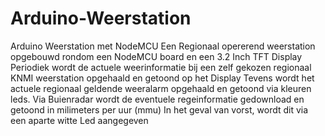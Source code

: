 # Arduino-Weerstation
Arduino Weerstation met NodeMCU
Een Regionaal opererend weerstation opgebouwd rondom een NodeMCU board en een 3.2 Inch TFT Display
Periodiek wordt de actuele weerinformatie bij een zelf gekozen regionaal KNMI weerstation opgehaald en getoond op het Display
Tevens wordt het actuele regionaal geldende weeralarm opgehaald en getoond via kleuren leds.
Via Buienradar wordt de eventuele regeinformatie gedownload en getoond in milimeters per uur (mmu)
In het geval van vorst, wordt dit via een aparte witte Led aangegeven

